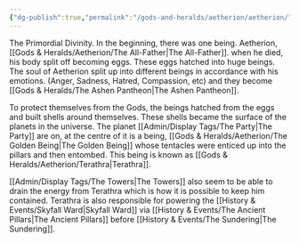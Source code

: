 ```yaml
---
{"dg-publish":true,"permalink":"/gods-and-heralds/aetherion/aetherion/","noteIcon":"","created":"2024-12-06T19:01:09.571+00:00","updated":"2024-12-17T21:06:53.569+00:00"}
---
```


The Primordial Divinity. In the beginning, there was one being. Aetherion, [[Gods & Heralds/Aetherion/The All-Father\|The All-Father]]. when he died, his body split off becoming eggs. These eggs hatched into huge beings. The soul of Aetherion split up into different beings in accordance with his emotions. (Anger, Sadness, Hatred, Compassion, etc) and they become [[Gods & Heralds/The Ashen Pantheon\|The Ashen Pantheon]].

To protect themselves from the Gods, the beings hatched from the eggs and built shells around themselves. These shells became the surface of the planets in the universe. The planet [[Admin/Display Tags/The Party\|The Party]] are on, at the centre of it is a being, [[Gods & Heralds/Aetherion/The Golden Being\|The Golden Being]] whose tentacles were enticed up into the pillars and then entombed. This being is known as [[Gods & Heralds/Aetherion/Terathra\|Terathra]].

[[Admin/Display Tags/The Towers\|The Towers]] also seem to be able to drain the energy from Terathra which is how it is possible to keep him contained. Terathra is also responsible for powering the [[History & Events/Skyfall Ward\|Skyfall Ward]] via [[History & Events/The Ancient Pillars\|The Ancient Pillars]] before [[History & Events/The Sundering\|The Sundering]].

